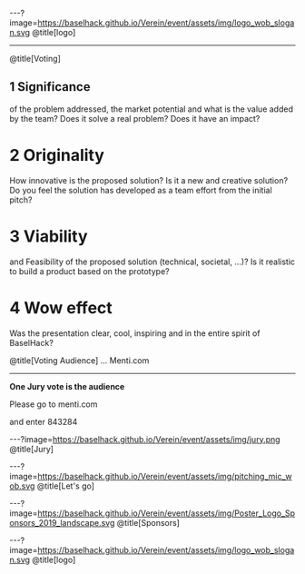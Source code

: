 ---?image=https://baselhack.github.io/Verein/event/assets/img/logo_wob_slogan.svg
@title[logo]

---
@title[Voting]
## 1 Significance 
of the problem addressed, the market potential and what is the value added by the team? Does it solve a real problem? Does it have an impact?

# 2 Originality
How innovative is the proposed solution? Is it a new and creative solution? Do you feel the solution has developed as a team effort from the initial pitch?

# 3 Viability
and Feasibility of the proposed solution (technical, societal, ...)? Is it realistic to build a product based on the prototype? 

# 4 Wow effect
Was the presentation clear, cool, inspiring and in the entire spirit of BaselHack?

@title[Voting Audience]
... Menti.com

---
**One Jury vote is the audience** 

Please go to menti.com 

and enter 843284

---?image=https://baselhack.github.io/Verein/event/assets/img/jury.png
@title[Jury]

---?image=https://baselhack.github.io/Verein/event/assets/img/pitching_mic_wob.svg
@title[Let's go]

---?image=https://baselhack.github.io/Verein/event/assets/img/Poster_Logo_Sponsors_2019_landscape.svg
@title[Sponsors]

---?image=https://baselhack.github.io/Verein/event/assets/img/logo_wob_slogan.svg
@title[logo]
